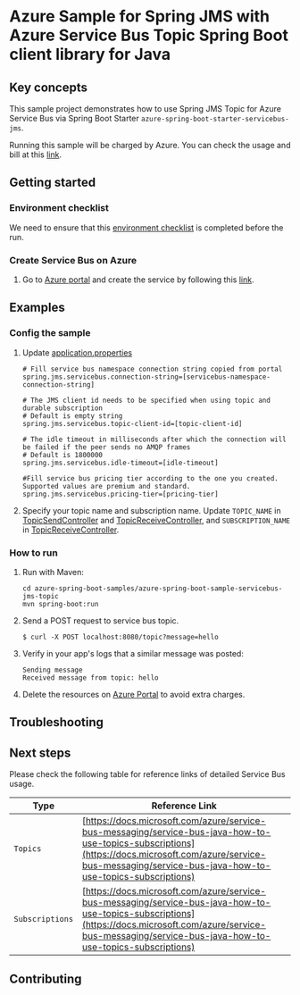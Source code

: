 # Azure Sample for Spring JMS with Azure Service Bus Topic Spring Boot client library for Java
## Key concepts

This sample project demonstrates how to use Spring JMS Topic for Azure Service Bus via Spring Boot Starter `azure-spring-boot-starter-servicebus-jms`.

Running this sample will be charged by Azure. You can check the usage and bill at this [link](https://azure.microsoft.com/account/).

## Getting started

### Environment checklist
We need to ensure that this [environment checklist][ready-to-run-checklist] is completed before the run.

### Create Service Bus on Azure
1. Go to [Azure portal](https://portal.azure.com/) and create the service by following this [link](https://docs.microsoft.com/azure/service-bus-messaging/service-bus-create-namespace-portal). 


## Examples                                           
### Config the sample
1. Update [application.properties](https://github.com/Azure/azure-sdk-for-java/blob/master/sdk/spring-2-3/azure-spring-boot-samples/azure-spring-boot-sample-servicebus-jms-topic/src/main/resources/application.properties)

    ```properties
    # Fill service bus namespace connection string copied from portal
    spring.jms.servicebus.connection-string=[servicebus-namespace-connection-string]
    
    # The JMS client id needs to be specified when using topic and durable subscription
    # Default is empty string
    spring.jms.servicebus.topic-client-id=[topic-client-id]
    
    # The idle timeout in milliseconds after which the connection will be failed if the peer sends no AMQP frames
    # Default is 1800000
    spring.jms.servicebus.idle-timeout=[idle-timeout]
   
    #Fill service bus pricing tier according to the one you created. Supported values are premium and standard.
    spring.jms.servicebus.pricing-tier=[pricing-tier]
    ```

2. Specify your topic name and subscription name. Update `TOPIC_NAME` in [TopicSendController] and [TopicReceiveController], and `SUBSCRIPTION_NAME` in [TopicReceiveController].

### How to run
1. Run with Maven:
    ```
    cd azure-spring-boot-samples/azure-spring-boot-sample-servicebus-jms-topic
    mvn spring-boot:run
    ```

2. Send a POST request to service bus topic.
    ```
    $ curl -X POST localhost:8080/topic?message=hello
    ```

3. Verify in your app's logs that a similar message was posted:
    ```
    Sending message
    Received message from topic: hello
    ```
    
4. Delete the resources on [Azure Portal](https://ms.portal.azure.com/) to avoid extra charges.

## Troubleshooting
## Next steps

Please check the following table for reference links of detailed Service Bus usage. 

Type | Reference Link
--- | ---
`Topics` | [https://docs.microsoft.com/azure/service-bus-messaging/service-bus-java-how-to-use-topics-subscriptions](https://docs.microsoft.com/azure/service-bus-messaging/service-bus-java-how-to-use-topics-subscriptions)
`Subscriptions` | [https://docs.microsoft.com/azure/service-bus-messaging/service-bus-java-how-to-use-topics-subscriptions](https://docs.microsoft.com/azure/service-bus-messaging/service-bus-java-how-to-use-topics-subscriptions)

## Contributing

<!-- LINKS -->
[jdk_link]: https://docs.microsoft.com/java/azure/jdk/?view=azure-java-stable
[ready-to-run-checklist]: https://github.com/Azure/azure-sdk-for-java/blob/master/sdk/spring-2-3/ENVIRONMENT_CHECKLIST.md#ready-to-run-checklist
[TopicSendController]: https://github.com/Azure/azure-sdk-for-java/blob/master/sdk/spring-2-3/azure-spring-boot-samples/azure-spring-boot-sample-servicebus-jms-topic/src/main/java/com/azure/spring/sample/jms/topic/TopicSendController.java
[TopicReceiveController]: https://github.com/Azure/azure-sdk-for-java/blob/master/sdk/spring-2-3/azure-spring-boot-samples/azure-spring-boot-sample-servicebus-jms-topic/src/main/java/com/azure/spring/sample/jms/topic/TopicReceiveController.java
